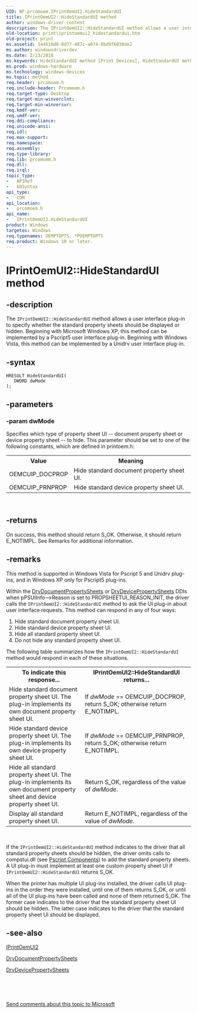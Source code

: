 ```yaml
---
UID: NF:prcomoem.IPrintOemUI2.HideStandardUI
title: IPrintOemUI2::HideStandardUI method
author: windows-driver-content
description: The IPrintOemUI2::HideStandardUI method allows a user interface plug-in to specify whether the standard property sheets should be displayed or hidden.
old-location: print\iprintoemui2_hidestandardui.htm
old-project: print
ms.assetid: 144618d0-0d77-487c-a074-8bd9f6030de2
ms.author: windowsdriverdev
ms.date: 2/23/2018
ms.keywords: HideStandardUI method [Print Devices], HideStandardUI method [Print Devices], IPrintOemUI2 interface, HideStandardUI,IPrintOemUI2.HideStandardUI, IPrintOemUI2, IPrintOemUI2 interface [Print Devices], HideStandardUI method, IPrintOemUI2::HideStandardUI, prcomoem/IPrintOemUI2::HideStandardUI, print.iprintoemui2_hidestandardui, print_unidrv-pscript_ui_27b169d4-4e08-496c-b9d1-1b73dc27995b.xml
ms.prod: windows-hardware
ms.technology: windows-devices
ms.topic: method
req.header: prcomoem.h
req.include-header: Prcomoem.h
req.target-type: Desktop
req.target-min-winverclnt: 
req.target-min-winversvr: 
req.kmdf-ver: 
req.umdf-ver: 
req.ddi-compliance: 
req.unicode-ansi: 
req.idl: 
req.max-support: 
req.namespace: 
req.assembly: 
req.type-library: 
req.lib: prcomoem.h
req.dll: 
req.irql: 
topic_type:
-	APIRef
-	kbSyntax
api_type:
-	COM
api_location:
-	prcomoem.h
api_name:
-	IPrintOemUI2.HideStandardUI
product: Windows
targetos: Windows
req.typenames: OEMPTOPTS, *POEMPTOPTS
req.product: Windows 10 or later.
---
```


# IPrintOemUI2::HideStandardUI method


## -description


The <code>IPrintOemUI2::HideStandardUI</code> method allows a user interface plug-in to specify whether the standard property sheets should be displayed or hidden. Beginning with Microsoft Windows XP, this method can be implemented by a Pscript5 user interface plug-in. Beginning with Windows Vista, this method can be implemented by a Unidrv user interface plug-in.


## -syntax


````
HRESULT HideStandardUI(
   DWORD dwMode
);
````


## -parameters




### -param dwMode

Specifies which type of property sheet UI -- document property sheet or device property sheet -- to hide. This parameter should be set to one of the following constants, which are defined in printoem.h:

<table>
<tr>
<th>Value</th>
<th>Meaning</th>
</tr>
<tr>
<td>
OEMCUIP_DOCPROP

</td>
<td>
Hide standard document property sheet UI.

</td>
</tr>
<tr>
<td>
OEMCUIP_PRNPROP

</td>
<td>
Hide standard device property sheet UI.

</td>
</tr>
</table>
 


## -returns



On success, this method should return S_OK. Otherwise, it should return E_NOTIMPL. See Remarks for additional information.




## -remarks



This method is supported in Windows Vista for Pscript 5 and Unidrv plug-ins, and in Windows XP only for Pscript5 plug-ins.

Within the <a href="..\winddiui\nf-winddiui-drvdocumentpropertysheets.md">DrvDocumentPropertySheets</a> or <a href="..\winddiui\nf-winddiui-drvdevicepropertysheets.md">DrvDevicePropertySheets</a> DDIs when pPSUIInfo--&gt;Reason is set to PROPSHEETUI_REASON_INIT, the driver calls the <code>IPrintOemUI2::HideStandardUI</code> method to ask the UI plug-in about user interface requests. This method can respond in any of four ways: 

<ol>
<li>
Hide standard document property sheet UI.

</li>
<li>
Hide standard device property sheet UI.

</li>
<li>
Hide all standard property sheet UI.

</li>
<li>
Do not hide any standard property sheet UI.

</li>
</ol>
The following table summarizes how the <code>IPrintOemUI2::HideStandardUI</code> method would respond in each of these situations.

<table>
<tr>
<th>To indicate this response...</th>
<th>IPrintOemUI2::HideStandardUI returns...</th>
</tr>
<tr>
<td>
Hide standard document property sheet UI. The plug-in implements its own document property sheet UI.

</td>
<td>
If <i>dwMode</i> == OEMCUIP_DOCPROP, return S_OK; otherwise return E_NOTIMPL.

</td>
</tr>
<tr>
<td>
Hide standard device property sheet UI. The plug-in implements its own device property sheet UI.

</td>
<td>
If <i>dwMode</i> == OEMCUIP_PRNPROP, return S_OK; otherwise return E_NOTIMPL.

</td>
</tr>
<tr>
<td>
Hide all standard property sheet UI. The plug-in implements its own document property sheet and device property sheet UI.

</td>
<td>
Return S_OK, regardless of the value of <i>dwMode</i>.

</td>
</tr>
<tr>
<td>
Display all standard property sheet UI.

</td>
<td>
Return E_NOTIMPL, regardless of the value of <i>dwMode</i>.

</td>
</tr>
</table>
 

If the <code>IPrintOemUI2::HideStandardUI</code> method indicates to the driver that all standard property sheets should be hidden, the driver omits calls to compstui.dll (see <a href="https://msdn.microsoft.com/9f3bd004-e62c-42b6-99da-045c12e088a3">Pscript Components</a>) to add the standard property sheets. A UI plug-in must implement at least one custom property sheet UI if <code>IPrintOemUI2::HideStandardUI</code> returns S_OK.

When the printer has multiple UI plug-ins installed, the driver calls UI plug-ins in the order they were installed, until one of them returns S_OK, or until all of the UI plug-ins have been called and none of them returned S_OK. The former case indicates to the driver that the standard property sheet UI should be hidden. The latter case indicates to the driver that the standard property sheet UI should be displayed.




## -see-also

<a href="..\prcomoem\nn-prcomoem-iprintoemui2.md">IPrintOemUI2</a>



<a href="..\winddiui\nf-winddiui-drvdocumentpropertysheets.md">DrvDocumentPropertySheets</a>



<a href="..\winddiui\nf-winddiui-drvdevicepropertysheets.md">DrvDevicePropertySheets</a>



 

 

<a href="mailto:wsddocfb@microsoft.com?subject=Documentation%20feedback [print\print]:%20IPrintOemUI2::HideStandardUI method%20 RELEASE:%20(2/23/2018)&amp;body=%0A%0APRIVACY STATEMENT%0A%0AWe use your feedback to improve the documentation. We don't use your email address for any other purpose, and we'll remove your email address from our system after the issue that you're reporting is fixed. While we're working to fix this issue, we might send you an email message to ask for more info. Later, we might also send you an email message to let you know that we've addressed your feedback.%0A%0AFor more info about Microsoft's privacy policy, see http://privacy.microsoft.com/en-us/default.aspx." title="Send comments about this topic to Microsoft">Send comments about this topic to Microsoft</a>

